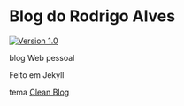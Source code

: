 # Blog do Rodrigo Alves
[![Version 1.0](https://img.shields.io/badge/version-1.0-brightgreen.svg)](http://github.com/Rodrigo54/rodrigo54.github.io)

blog Web pessoal

Feito em Jekyll

tema [Clean Blog](https://github.com/IronSummitMedia/startbootstrap-clean-blog-jekyll)
